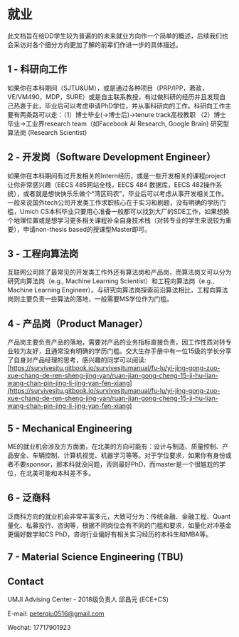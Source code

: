 # 就业

此文档旨在给DD学生较为普遍的的未来就业方向作一个简单的概述，后续我们也会采访对各个细分方向更加了解的前辈们作进一步的具体描述。

## 1 - 科研向工作

如果你在本科期间（SJTU&UM），或是通过各种项目（PRP/IPP，莙政，VE/VM490，MDP，SURE）或是自主联系教授，有过做科研的经历并且发现自己热衷于此，毕业后可以考虑申请PhD学位，并从事科研向的工作。科研向工作主要有两条路可以走：（1）博士毕业\(-&gt;博士后\)-&gt;tenure track高校教职 （2）博士毕业-&gt;工业界research team（如Facebook AI Research, Google Brain\) 研究型算法岗 \(Research Scientist\)

## 2 - 开发岗（Software Development Engineer）

如果你在本科期间有过开发相关的Intern经历，或是一些开发相关的课程project让你非常感兴趣（EECS 485网站全栈，EECS 484 数据库，EECS 482操作系统），或者就是想快快乐乐做个“湾区码农”，毕业后可以考虑从事开发相关工作。一般来说国外tech公司开发类工作求职核心在于实习和刷题，没有明确的学历门槛，Umich CS本科毕业只要用心准备一般都可以找到大厂的SDE工作，如果想换个地理位置或是想学习更多相关课程补全自身技术栈（对转专业的学生来说较为重要），申请non-thesis based的授课型Master即可。

## 3 - 工程向算法岗

互联网公司除了最常见的开发类工作外还有算法岗和产品岗，而算法岗又可以分为研究向算法岗（e.g., Machine Learning Scientist）和工程向算法岗（e.g., Machine Learning Engineer）。与研究向算法岗探索前沿算法相比，工程向算法岗则主要负责一些算法的落地，一般需要MS学位作为门槛。

## 4 - 产品岗（Product Manager）

产品岗主要负责产品的落地，需要对产品的业务指标直接负责，因工作性质对转专业较为友好，且通常没有明确的学历门槛。交大生存手册中有一位15级的学长分享了自身对产品经理的思考，感兴趣的同学可以阅读: [https://survivesjtu.gitbook.io/survivesjtumanual/fu-lu/yi-jing-gong-zuo-xue-chang-de-ren-sheng-jing-yan/ruan-jian-gong-cheng-15-ji-hu-lian-wang-chan-pin-jing-li-jing-yan-fen-xiang](https://survivesjtu.gitbook.io/survivesjtumanual/fu-lu/yi-jing-gong-zuo-xue-chang-de-ren-sheng-jing-yan/ruan-jian-gong-cheng-15-ji-hu-lian-wang-chan-pin-jing-li-jing-yan-fen-xiang)

## 5 - Mechanical Engineering

ME的就业机会涉及方方面面，在北美的方向可能有：设计与制造、质量控制、产品安全、车辆控制、计算机视觉、机器学习等等。对于学位要求，如果你有身份或者不要sponsor，那本科就没问题，否则最好PhD，而master是一个很尴尬的学位，在北美可能和本科差不多。

## 6 - 泛商科

泛商科方向的就业机会非常丰富多元，大致可分为：传统金融、金融工程、Quant量化、私募投行、咨询等，根据不同岗位会有不同的门槛和要求，如量化对冲基金更偏好数学和CS PhD，咨询行业偏好有相关实习经历的本科生和MBA等。

## 7 - Material Science Engineering \(TBU\)

## Contact

UMJI Advising Center - 2018级负责人 邱昌元 \(ECE+CS\)

E-mail: peterqiu0516@gmail.com

Wechat: 17717901923

